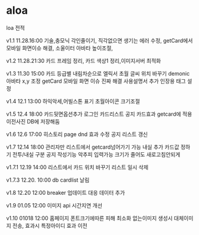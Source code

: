 # aloa

loa 전적

v1.1 11.28.16:00
기술,충모닉 각인줄이기, 직각없으면 생기는 에러 수정, getCard에서 모바일 화면이슈 해결, 소울이터 아바타 높이조절,

v1.2 11.28.21:30
카드 프레임 정리, 카드 색상1 정리,이미지서버 최적화

v1.3 11.30 15:00
카드 등급별 내림차순으로
엘릭서 초월 글씨 위치 바꾸기
demonic 아바타 x,y 조정
getCard 모바일 화면 이슈 진짜 해결
사용설명서 추가
인장용 태그 설정

v1.4 12.1 13:00
하익악세,어빌스톤 표기
초월아이콘 크기조절

v1.5 12.4 18:00
카드뒷면옵션추가
로그인
카드리스트
공지
카드효과 getcard에 적용
이전사진 DB에 저장해둠

v1.6 12.6 17:00
히스토리 page
dnd 효과 수정
공지 리스트 갱신

v1.7 12.14 18:00
관리자만 리스트에서 getcard넘어가기 가능
내실 추가
카드값 정하기 전투/내실 구분
공지 작성기능
악추피 입력가능
크기가 줄어도 새로고침안되게

v1.7.1 12.19 14:00
리스트에서 카드 위치 바꾸기
리스트 일시 삭제

v1.7.3 12.20. 10:00
db cardlist 날림

v1.8 12.20 12:00
breaker 업데이트 대응 데이터 추가

v1.9 01.05 12:00
이미지 api 시간지연 개선

v1.10 01018 12:00
홈페이지 폰트크기에따른 피해 최소화
없는이미지 생성시 대체이미지 전송, 효과시 특정아이디 효과 이전
